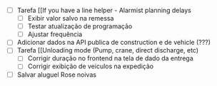 - [ ] Tarefa [[If you have a line helper - Alarmist planning delays
	- [ ] Exibir valor salvo na remessa
	- [ ] Testar atualização de programação
	- [ ] Ajustar frequência
- [ ] Adicionar dados na API publica de construction e de vehicle (???)
- [ ] Tarefa [[Unloading mode (Pump, crane, direct discharge, etc)
	- [ ] Corrigir duração no frontend na tela de dado da entrega
	- [ ] Corrigir exibição de veiculos na expedição
- [ ] Salvar aluguel Rose noivas